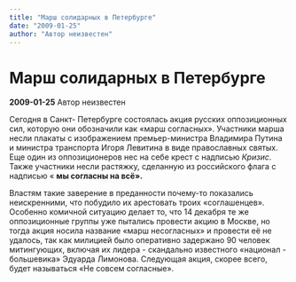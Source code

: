 ```yaml
---
title: "Марш солидарных в Петербурге"
date: "2009-01-25"
author: "Автор неизвестен"
---
```


# Марш солидарных в Петербурге

**2009-01-25** Автор неизвестен

Сегодня в Санкт- Петербурге состоялась акция русских оппозиционных сил, которую они обозначили как «марш согласных». Участники марша несли плакаты с изображением премьер-министра Владимира Путина и министра транспорта Игоря Левитина в виде православных святых. Еще один из оппозиционеров нес на себе крест с надписью *Кризис*. Также участники несли растяжку, сделанную из российского флага с надписью « **мы согласны на всё».**

Властям такие заверение в преданности почему-то показались неискренними, что побудило их арестовать троих «соглашенцев». Особенно комичной ситуацию делает то, что 14 декабря те же оппозиционные группы уже пытались провести акцию в Москве, но тогда акция носила название «марш несогласных» и провести её не удалось, так как милицией было оперативно задержано 90 человек митингующих, включая их лидера - скандально известного «национал - большевика» Эдуарда Лимонова. Следующая акция, скорее всего, будет называться «Не совсем согласные».